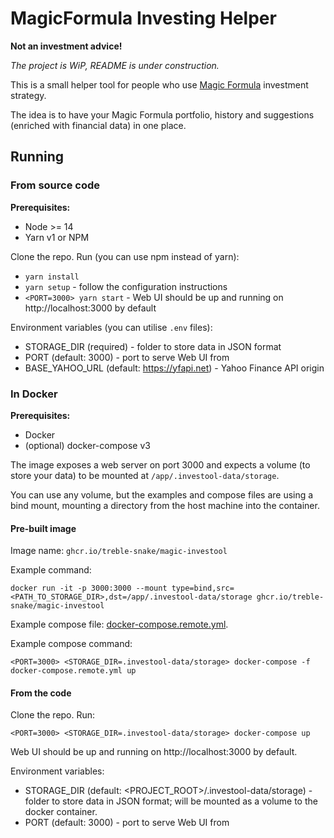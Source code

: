 # MagicFormula Investing Helper

**Not an investment advice!**

*The project is WiP, README is under construction.*

This is a small helper tool for people who use 
[Magic Formula](https://www.magicformulainvesting.com/) investment strategy.

The idea is to have your Magic Formula portfolio, history and suggestions
(enriched with financial data) in one place.

## Running
### From source code
**Prerequisites:**
* Node >= 14
* Yarn v1 or NPM

Clone the repo. Run (you can use npm instead of yarn):
* `yarn install`
* `yarn setup` - follow the configuration instructions
* `<PORT=3000> yarn start` - Web UI should be up and running on http://localhost:3000 by default

Environment variables (you can utilise `.env` files):
* STORAGE_DIR (required) - folder to store data in JSON format
* PORT (default: 3000) - port to serve Web UI from
* BASE_YAHOO_URL (default: https://yfapi.net) - Yahoo Finance API origin

### In Docker
**Prerequisites:**
* Docker
* (optional) docker-compose v3

The image exposes a web server on port 3000 
and expects a volume (to store your data) to be mounted at `/app/.investool-data/storage`.

You can use any volume, but the examples and compose files are using a bind mount,
mounting a directory from the host machine into the container.

#### Pre-built image
Image name: `ghcr.io/treble-snake/magic-investool`

Example command:
```
docker run -it -p 3000:3000 --mount type=bind,src=<PATH_TO_STORAGE_DIR>,dst=/app/.investool-data/storage ghcr.io/treble-snake/magic-investool
```

Example compose file: [docker-compose.remote.yml](./docker-compose.remote.yml).

Example compose command:
```
<PORT=3000> <STORAGE_DIR=.investool-data/storage> docker-compose -f docker-compose.remote.yml up
```

#### From the code
Clone the repo. Run:
```
<PORT=3000> <STORAGE_DIR=.investool-data/storage> docker-compose up
```
Web UI should be up and running on http://localhost:3000 by default.

Environment variables:
* STORAGE_DIR (default: <PROJECT_ROOT>/.investool-data/storage) - 
  folder to store data in JSON format; 
  will be mounted as a volume to the docker container. 
* PORT (default: 3000) - port to serve Web UI from